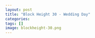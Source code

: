 ```yaml
---
layout: post
title: "Block Height 30 - Wedding Day"
categories: 
tags: []
image: blockheight-30.png
---
```


